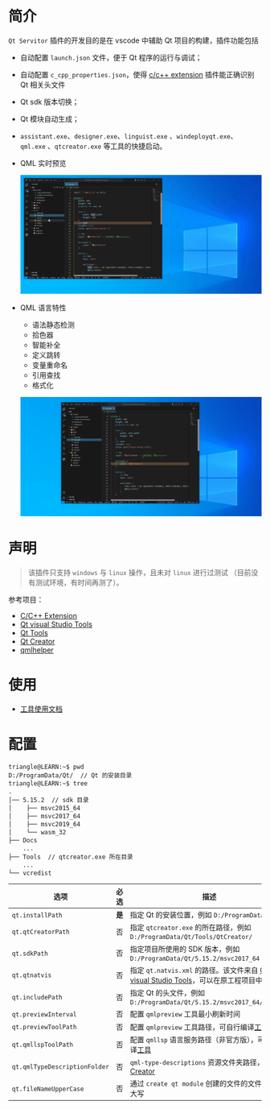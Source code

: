 # 简介

`Qt Servitor` 插件的开发目的是在 vscode 中辅助 Qt 项目的构建，插件功能包括
- 自动配置 `launch.json` 文件，便于 Qt 程序的运行与调试；
- 自动配置 `c_cpp_properties.json`，使得 [c/c++ extension](https://marketplace.visualstudio.com/items?itemName=ms-vscode.cpptools) 插件能正确识别 Qt 相关头文件
- Qt sdk 版本切换；
- Qt 模块自动生成；
- `assistant.exe`、`designer.exe`、`linguist.exe` 、`windeployqt.exe`、`qml.exe` 、`qtcreator.exe` 等工具的快捷启动。
- QML 实时预览

    ![preview](docs/git/previewlive.gif)

- QML 语言特性
  - 语法静态检测
  - 拾色器
  - 智能补全
  - 定义跳转
  - 变量重命名
  - 引用查找
  - 格式化

  ![color](docs/git/color.gif)

# 声明

> 该插件只支持 `windows` 与 `linux` 操作，且未对 `linux` 进行过测试 （目前没有测试环境，有时间再测了）。

参考项目：
- [C/C++ Extension](https://marketplace.visualstudio.com/items?itemName=ms-vscode.cpptools)
- [Qt visual Studio Tools](https://github.com/qt-labs/vstools)
- [Qt Tools](https://marketplace.visualstudio.com/items?itemName=tonka3000.qtvsctools)
- [Qt Creator](https://github.com/qt-creator/qt-creator)
- [qmlhelper](https://marketplace.visualstudio.com/items?itemName=flywine.qmlhelper)


# 使用

- [工具使用文档](https://spite-triangle.github.io/qt_servitor/)

# 配置

```
triangle@LEARN:~$ pwd
D:/ProgramData/Qt/  // Qt 的安装目录
triangle@LEARN:~$ tree
.
│── 5.15.2  // sdk 目录
│    ├── msvc2015_64
│    ├── msvc2017_64
│    ├── msvc2019_64
│    └── wasm_32
├── Docs
    ...
├── Tools  // qtcreator.exe 所在目录
    ...
└── vcredist
```

| 选项                          | 必选   | 描述                                                                                                                                                                                              |
| ----------------------------- | ------ | ------------------------------------------------------------------------------------------------------------------------------------------------------------------------------------------------- |
| `qt.installPath`              | **是** | 指定 Qt 的安装位置，例如 `D:/ProgramData/Qt/`                                                                                                                                                     |
| `qt.qtCreatorPath`            | 否     | 指定 `qtcreator.exe` 的所在路径，例如 `D:/ProgramData/Qt/Tools/QtCreator/`                                                                                                                        |
| `qt.sdkPath`                  | 否     | 指定项目所使用的 SDK 版本，例如 `D:/ProgramData/Qt/5.15.2/msvc2017_64`                                                                                                                            |
| `qt.qtnatvis`                 | 否     | 指定 `qt.natvis.xml` 的路径。该文件来自 [Qt visual Studio Tools](https://github.com/qt-labs/vstools)，可以在原工程项目中[下载](https://github.com/qt-labs/vstools/blob/dev/QtMSBuild/QtMsBuild)。 |
| `qt.includePath`              | 否     | 指定 Qt 的头文件，例如 `D:/ProgramData/Qt/5.15.2/msvc2017_64/include`                                                                                                                             |
| `qt.previewInterval`          | 否     | 配置 `qmlpreview` 工具最小刷新时间                                                                                                                                                                |
| `qt.previewToolPath`          | 否     | 配置 `qmlpreview` 工具路径，可自行编译[工具](https://github.com/spite-triangle/qmltools)                                                                                                                                                                       |
| `qt.qmllspToolPath`           | 否     | 配置 `qmllsp` 语言服务路径（非官方版），可自行编译[工具](https://github.com/spite-triangle/qmltools)                                                                                                                                                                        |
| `qt.qmlTypeDescriptionFolder` | 否     | `qml-type-descriptions` 资源文件夹路径，[Qt Creator](https://github.com/qt-creator/qt-creator/tree/master/share/qtcreator/qml-type-descriptions)                                                  |
| `qt.fileNameUpperCase`        | 否     | 通过 `create qt module` 创建的文件的文件名是否大写                                                                                                                                                |

